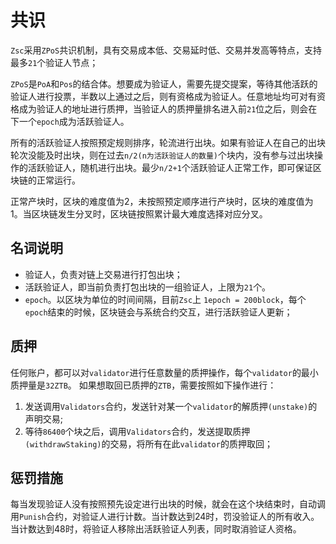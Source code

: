 # 共识

`Zsc`采用`ZPoS`共识机制，具有交易成本低、交易延时低、交易并发高等特点，支持最多`21`个验证人节点；

`ZPoS`是`PoA`和`Pos`的结合体。想要成为验证人，需要先提交提案，等待其他活跃的验证人进行投票，半数以上通过之后，则有资格成为验证人。任意地址均可对有资格成为验证人的地址进行质押，当验证人的质押量排名进入前`21`位之后，则会在下一个`epoch`成为活跃验证人。

所有的活跃验证人按照预定规则排序，轮流进行出块。如果有验证人在自己的出块轮次没能及时出块，则在过去`n/2(n为活跃验证人的数量)`个块内，没有参与过出块操作的活跃验证人，随机进行出块。最少`n/2+1`个活跃验证人正常工作，即可保证区块链的正常运行。

正常产块时，区块的难度值为2，未按照预定顺序进行产块时，区块的难度值为1。当区块链发生分叉时，区块链按照累计最大难度选择对应分叉。

## 名词说明

- 验证人，负责对链上交易进行打包出块；
- 活跃验证人，即当前负责打包出块的一组验证人，上限为`21`个。
- `epoch`。以区块为单位的时间间隔，目前`Zsc`上 `1epoch = 200block`，每个`epoch`结束的时候，区块链会与系统合约交互，进行活跃验证人更新；

## 质押

任何账户，都可以对`validator`进行任意数量的质押操作，每个`validator`的最小质押量是`32ZTB`。
如果想取回已质押的`ZTB`，需要按照如下操作进行：

1. 发送调用`Validators`合约，发送针对某一个`validator`的解质押`(unstake)`的声明交易;
2. 等待`86400`个块之后，调用`Validators`合约，发送提取质押`(withdrawStaking)`的交易，将所有在此`validator`的质押取回；

## 惩罚措施

每当发现验证人没有按照预先设定进行出块的时候，就会在这个块结束时，自动调用`Punish`合约，对验证人进行计数。当计数达到24时，罚没验证人的所有收入。当计数达到48时，将验证人移除出活跃验证人列表，同时取消验证人资格。